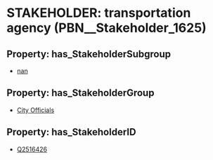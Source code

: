 # STAKEHOLDER: __transportation agency__ (PBN__Stakeholder_1625)

## Property: has_StakeholderSubgroup

* [nan](PBN__StakeholderSubgroup_7)

## Property: has_StakeholderGroup

* [City Officials](PBN__StakeholderGroup_0)

## Property: has_StakeholderID

* [Q2516426](Q2516426)

